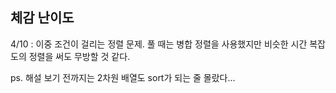 ## 체감 난이도

4/10 : 이중 조건이 걸리는 정렬 문제. 풀 때는 병합 정렬을 사용했지만 비슷한 시간 복잡도의 정렬을 써도 무방할 것 같다. </br>

ps. 해설 보기 전까지는 2차원 배열도 sort가 되는 줄 몰랐다...
